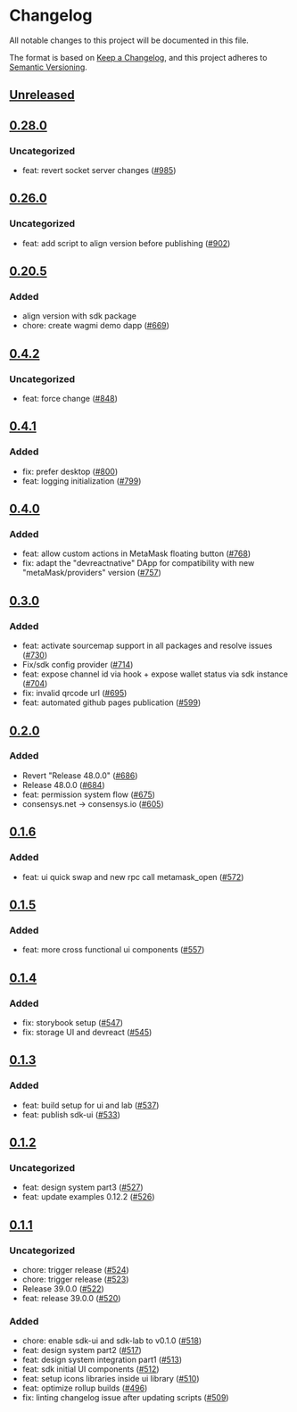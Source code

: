 # Changelog
All notable changes to this project will be documented in this file.

The format is based on [Keep a Changelog](https://keepachangelog.com/en/1.0.0/),
and this project adheres to [Semantic Versioning](https://semver.org/spec/v2.0.0.html).

## [Unreleased]

## [0.28.0]
### Uncategorized
- feat: revert socket server changes ([#985](https://github.com/MetaMask/metamask-sdk.git/pull/985))

## [0.26.0]
### Uncategorized
- feat: add script to align version before publishing ([#902](https://github.com/MetaMask/metamask-sdk.git/pull/902))

## [0.20.5]
### Added
- align version with sdk package
- chore: create wagmi demo dapp ([#669](https://github.com/MetaMask/metamask-sdk.git/pull/669))

## [0.4.2]
### Uncategorized
- feat: force change ([#848](https://github.com/MetaMask/metamask-sdk/pull/848))

## [0.4.1]
### Added
- fix: prefer desktop ([#800](https://github.com/MetaMask/metamask-sdk/pull/800))
- feat: logging initialization ([#799](https://github.com/MetaMask/metamask-sdk/pull/799))

## [0.4.0]
### Added
- feat: allow custom actions in MetaMask floating button ([#768](https://github.com/MetaMask/metamask-sdk/pull/768))
- fix: adapt the "devreactnative" DApp for compatibility with new "metaMask/providers" version ([#757](https://github.com/MetaMask/metamask-sdk/pull/757))

## [0.3.0]
### Added
- feat: activate sourcemap support in all packages and resolve issues ([#730](https://github.com/MetaMask/metamask-sdk/pull/730))
- Fix/sdk config provider ([#714](https://github.com/MetaMask/metamask-sdk/pull/714))
- feat: expose channel id via hook + expose wallet status via sdk instance ([#704](https://github.com/MetaMask/metamask-sdk/pull/704))
- fix: invalid qrcode url ([#695](https://github.com/MetaMask/metamask-sdk/pull/695))
- feat: automated github pages publication ([#599](https://github.com/MetaMask/metamask-sdk/pull/599))

## [0.2.0]
### Added
- Revert "Release 48.0.0" ([#686](https://github.com/MetaMask/metamask-sdk/pull/686))
- Release 48.0.0 ([#684](https://github.com/MetaMask/metamask-sdk/pull/684))
- feat: permission system flow ([#675](https://github.com/MetaMask/metamask-sdk/pull/675))
- consensys.net -> consensys.io ([#605](https://github.com/MetaMask/metamask-sdk/pull/605))

## [0.1.6]
### Added
- feat: ui quick swap and new rpc call metamask_open ([#572](https://github.com/MetaMask/metamask-sdk/pull/572))

## [0.1.5]
### Added
- feat: more cross functional ui components ([#557](https://github.com/MetaMask/metamask-sdk/pull/557))

## [0.1.4]
### Added
- fix: storybook setup ([#547](https://github.com/MetaMask/metamask-sdk/pull/547))
- fix: storage UI and devreact ([#545](https://github.com/MetaMask/metamask-sdk/pull/545))

## [0.1.3]
### Added
- feat: build setup for ui and lab ([#537](https://github.com/MetaMask/metamask-sdk/pull/537))
- feat: publish sdk-ui ([#533](https://github.com/MetaMask/metamask-sdk/pull/533))

## [0.1.2]
### Uncategorized
- feat: design system part3 ([#527](https://github.com/MetaMask/metamask-sdk/pull/527))
- feat: update examples 0.12.2 ([#526](https://github.com/MetaMask/metamask-sdk/pull/526))

## [0.1.1]
### Uncategorized
- chore: trigger release ([#524](https://github.com/MetaMask/metamask-sdk/pull/524))
- chore: trigger release ([#523](https://github.com/MetaMask/metamask-sdk/pull/523))
- Release 39.0.0 ([#522](https://github.com/MetaMask/metamask-sdk/pull/522))
- feat: release 39.0.0 ([#520](https://github.com/MetaMask/metamask-sdk/pull/520))

### Added
- chore: enable sdk-ui and sdk-lab to v0.1.0 ([#518](https://github.com/MetaMask/metamask-sdk/pull/518))
- feat: design system part2 ([#517](https://github.com/MetaMask/metamask-sdk/pull/517))
- feat: design system integration part1 ([#513](https://github.com/MetaMask/metamask-sdk/pull/513))
- feat: sdk initial UI components ([#512](https://github.com/MetaMask/metamask-sdk/pull/512))
- feat: setup icons libraries inside ui library ([#510](https://github.com/MetaMask/metamask-sdk/pull/510))
- feat: optimize rollup builds ([#496](https://github.com/MetaMask/metamask-sdk/pull/496))
- fix: linting changelog issue after updating scripts ([#509](https://github.com/MetaMask/metamask-sdk/pull/509))

[Unreleased]: https://github.com/MetaMask/metamask-sdk.git/compare/@metamask/sdk-ui@0.28.0...HEAD
[0.28.0]: https://github.com/MetaMask/metamask-sdk.git/compare/@metamask/sdk-ui@0.26.0...@metamask/sdk-ui@0.28.0
[0.26.0]: https://github.com/MetaMask/metamask-sdk.git/compare/@metamask/sdk-ui@0.20.5...@metamask/sdk-ui@0.26.0
[0.20.5]: https://github.com/MetaMask/metamask-sdk.git/compare/@metamask/sdk-ui@0.4.2...@metamask/sdk-ui@0.20.5
[0.4.2]: https://github.com/MetaMask/metamask-sdk.git/compare/@metamask/sdk-ui@0.4.1...@metamask/sdk-ui@0.4.2
[0.4.1]: https://github.com/MetaMask/metamask-sdk.git/compare/@metamask/sdk-ui@0.4.0...@metamask/sdk-ui@0.4.1
[0.4.0]: https://github.com/MetaMask/metamask-sdk.git/compare/@metamask/sdk-ui@0.3.0...@metamask/sdk-ui@0.4.0
[0.3.0]: https://github.com/MetaMask/metamask-sdk.git/compare/@metamask/sdk-ui@0.2.0...@metamask/sdk-ui@0.3.0
[0.2.0]: https://github.com/MetaMask/metamask-sdk.git/compare/@metamask/sdk-ui@0.1.6...@metamask/sdk-ui@0.2.0
[0.1.6]: https://github.com/MetaMask/metamask-sdk.git/compare/@metamask/sdk-ui@0.1.5...@metamask/sdk-ui@0.1.6
[0.1.5]: https://github.com/MetaMask/metamask-sdk.git/compare/@metamask/sdk-ui@0.1.4...@metamask/sdk-ui@0.1.5
[0.1.4]: https://github.com/MetaMask/metamask-sdk.git/compare/@metamask/sdk-ui@0.1.3...@metamask/sdk-ui@0.1.4
[0.1.3]: https://github.com/MetaMask/metamask-sdk.git/compare/@metamask/sdk-ui@0.1.2...@metamask/sdk-ui@0.1.3
[0.1.2]: https://github.com/MetaMask/metamask-sdk.git/compare/@metamask/sdk-ui@0.1.1...@metamask/sdk-ui@0.1.2
[0.1.1]: https://github.com/MetaMask/metamask-sdk.git/releases/tag/@metamask/sdk-ui@0.1.1
